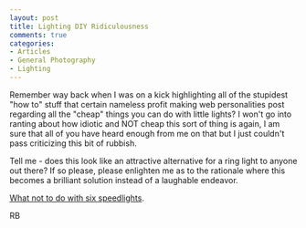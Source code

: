 ```yaml
---
layout: post
title: Lighting DIY Ridiculousness
comments: true
categories:
- Articles
- General Photography
- Lighting
---
```

Remember way back when I was on a kick highlighting all of the stupidest "how to" stuff that certain nameless profit making web personalities post regarding all the "cheap" things you can do with little lights? I won't go into ranting about how idiotic and NOT cheap this sort of thing is again, I am sure that all of you have heard enough from me on that but I just couldn't pass criticizing this bit of rubbish.

Tell me - does this look like an attractive alternative for a ring light to anyone out there? If so please, please enlighten me as to the rationale where this becomes a brilliant solution instead of a laughable endeavor.

<a href="http://www.diyphotography.net/what-can-you-do-with-six-speedlights-and-a-coffee-can">What not to do with six speedlights</a>.

RB